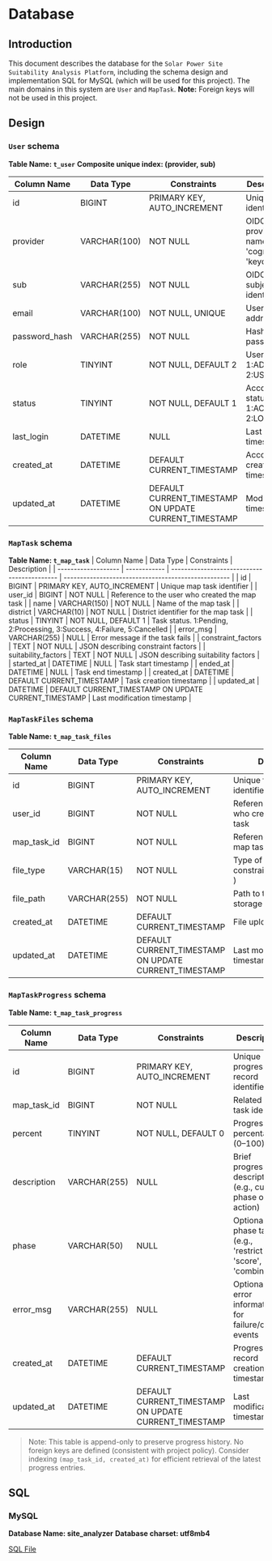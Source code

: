 # Database

## Introduction

This document describes the database for the `Solar Power Site Suitability Analysis Platform`, including the schema design and implementation SQL for MySQL (which will be used for this project). The main domains in this system are `User` and `MapTask`.
**Note:** Foreign keys will not be used in this project.

## Design

### `User` schema

**Table Name: `t_user`**
**Composite unique index: (provider, sub)**

| Column Name   | Data Type    | Constraints                                           | Description                                      |
| ------------- | ------------ | ----------------------------------------------------- | ------------------------------------------------ |
| id            | BIGINT       | PRIMARY KEY, AUTO_INCREMENT                           | Unique user identifier                           |
| provider      | VARCHAR(100) | NOT NULL                                              | OIDC provider name (e.g., 'cognito', 'keycloak') |
| sub           | VARCHAR(255) | NOT NULL                                              | OIDC subject identifier                          |
| email         | VARCHAR(100) | NOT NULL, UNIQUE                                      | User's email address                             |
| password_hash | VARCHAR(255) | NOT NULL                                              | Hashed password                                  |
| role          | TINYINT      | NOT NULL, DEFAULT 2                                   | User role. 1:ADMIN. 2:USER.                      |
| status        | TINYINT      | NOT NULL, DEFAULT 1                                   | Account status. 1:ACTIVE. 2:LOCKED.              |
| last_login    | DATETIME     | NULL                                                  | Last login timestamp                             |
| created_at    | DATETIME     | DEFAULT CURRENT_TIMESTAMP                             | Account creation timestamp                       |
| updated_at    | DATETIME     | DEFAULT CURRENT_TIMESTAMP ON UPDATE CURRENT_TIMESTAMP | Modification timestamp                           |

### `MapTask` schema

**Table Name: `t_map_task`**
| Column Name | Data Type | Constraints | Description |
| ------------------- | ------------ | ------------------------------------------- | --------------------------------------------------- |
| id | BIGINT | PRIMARY KEY, AUTO_INCREMENT | Unique map task identifier |
| user_id | BIGINT | NOT NULL | Reference to the user who created the map task |
| name | VARCHAR(150) | NOT NULL | Name of the map task |
| district | VARCHAR(10) | NOT NULL | District identifier for the map task |
| status | TINYINT | NOT NULL, DEFAULT 1 | Task status. 1:Pending, 2:Processing, 3:Success, 4:Failure, 5:Cancelled |
| error_msg | VARCHAR(255) | NULL | Error message if the task fails |
| constraint_factors | TEXT | NOT NULL | JSON describing constraint factors |
| suitability_factors | TEXT | NOT NULL | JSON describing suitability factors |
| started_at | DATETIME | NULL | Task start timestamp |
| ended_at | DATETIME | NULL | Task end timestamp |
| created_at | DATETIME | DEFAULT CURRENT_TIMESTAMP | Task creation timestamp |
| updated_at | DATETIME | DEFAULT CURRENT_TIMESTAMP ON UPDATE CURRENT_TIMESTAMP | Last modification timestamp |

### `MapTaskFiles` schema

**Table Name: `t_map_task_files`**

| Column Name | Data Type    | Constraints                                           | Description                                        |
| ----------- | ------------ | ----------------------------------------------------- | -------------------------------------------------- |
| id          | BIGINT       | PRIMARY KEY, AUTO_INCREMENT                           | Unique file record identifier                      |
| user_id     | BIGINT       | NOT NULL                                              | Reference to the user who created the map task     |
| map_task_id | BIGINT       | NOT NULL                                              | Reference to the related map task                  |
| file_type   | VARCHAR(15)  | NOT NULL                                              | Type of file (e.g., constraint,suitability,final ) |
| file_path   | VARCHAR(255) | NOT NULL                                              | Path to the file in the storage system             |
| created_at  | DATETIME     | DEFAULT CURRENT_TIMESTAMP                             | File upload timestamp                              |
| updated_at  | DATETIME     | DEFAULT CURRENT_TIMESTAMP ON UPDATE CURRENT_TIMESTAMP | Last modification timestamp                        |

### `MapTaskProgress` schema

**Table Name: `t_map_task_progress`**

| Column Name   | Data Type    | Constraints                                           | Description                                                                 |
| ------------- | ------------ | ----------------------------------------------------- | --------------------------------------------------------------------------- |
| id            | BIGINT       | PRIMARY KEY, AUTO_INCREMENT                           | Unique progress record identifier                                           |
| map_task_id   | BIGINT       | NOT NULL                                              | Related map task identifier                                                 |
| percent       | TINYINT      | NOT NULL, DEFAULT 0                                   | Progress percentage (0–100)                                                 |
| description   | VARCHAR(255) | NULL                                                  | Brief progress description (e.g., current phase or action)                  |
| phase         | VARCHAR(50)  | NULL                                                  | Optional phase tag (e.g., 'restrict', 'score', 'combine')                   |
| error_msg     | VARCHAR(255) | NULL                                                  | Optional error information for failure/cancel events                        |
| created_at    | DATETIME     | DEFAULT CURRENT_TIMESTAMP                             | Progress record creation timestamp                                          |
| updated_at    | DATETIME     | DEFAULT CURRENT_TIMESTAMP ON UPDATE CURRENT_TIMESTAMP | Last modification timestamp                                                 |

> Note: This table is append-only to preserve progress history. No foreign keys are defined (consistent with project policy). Consider indexing `(map_task_id, created_at)` for efficient retrieval of the latest progress entries.

## SQL

### MySQL

**Database Name: site_analyzer**
**Database charset: utf8mb4**

[SQL File](./mysql.sql)
